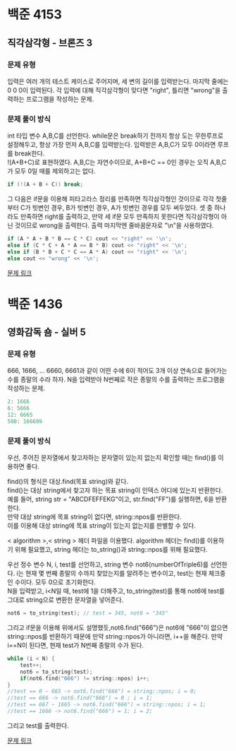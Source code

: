# 백준 4153
## 직각삼각형 - 브론즈 3
### 문제 유형

입력은 여러 개의 테스트 케이스로 주어지며, 세 변의 길이를 입력받는다.
마지막 줄에는 0 0 0이 입력된다. 각 입력에 대해 직각삼각형이 맞다면 "right", 틀리면 "wrong"을 출력하는
프로그램을 작성하는 문제.

### 문제 풀이 방식

int 타입 변수 A,B,C를 선언한다. while문은 break하기 전까지 항상 도는 무한루프로 설정해두고, 항상
가장 먼저 A,B,C를 입력받는다. 입력받은 A,B,C가 모두 0이라면 루프를 break한다.    
!(A+B+C)로 표현하였다.
A,B,C는 자연수이므로, A+B+C == 0인 경우는 오직 A,B,C가 모두 0일 때를 제외하고는 없다.
~~~cpp
if (!(A + B + C)) break;
~~~
그 다음은 if문을 이용해 피타고라스 정리를 만족하면 직각삼각형인 것이므로 각각 첫줄부터 C가 빗변인 경우,
B가 빗변인 경우, A가 빗변인 경우를 모두 써두었다. 셋 중 하나라도 만족하면 right를 출력하고,
만약 세 if문 모두 만족하지 못한다면 직각삼각형이 아닌 것이므로 wrong을 출력한다. 출력 마지막엔 줄바꿈문자로
"\n"을 사용하였다.
~~~cpp
if (A * A + B * B == C * C) cout << "right" << '\n';
else if (C * C + A * A == B * B) cout << "right" << '\n';
else if (B * B + C * C == A * A) cout << "right" << '\n';
else cout << "wrong" << '\n';
~~~

[문제 링크](https://github.com/tyshim0118/BJ-Codes/blob/main/BJ4153.cpp)

# 백준 1436
## 영화감독 숌 - 실버 5
### 문제 유형

666, 1666, ... 6660, 6661과 같이 어떤 수에 6이 적어도 3개 이상 연속으로 들어가는 수를 종말의 수라 하자. N을 입력받아 N번째로 작은 종말의 수를 출력하는 프로그램을 작성하는 문제.
~~~cpp
2: 1666
6: 5666
12: 6665
500: 166699
~~~

### 문제 풀이 방식

우선, 주어진 문자열에서 찾고자하는 문자열이 있는지 없는지 확인할 때는 find()를 이용하면 좋다.

find()의 형식은 대상.find(목표 string)와 같다.   
find()는 대상 string에서 찾고자 하는 목표 string이 인덱스 어디에 있는지 반환한다.   
예를 들어, string str = "ABCDFEFFEKG"이고, str.find("FF")를 실행하면, 6을 반환한다.   
만약 대상 string에 목표 string이 없다면, string::npos를 반환한다.    
이를 이용해 대상 string에 목표 string이 있는지 없는지를 판별할 수 있다.

< algorithm >,< string > 헤더 파일을 이용했다. algorithm 헤더는 find()를 이용하기 위해 필요했고, string 헤더는 to_string()과 string::npos를 위해 필요했다.

우선 정수 변수 N, i, test를 선언하고, string 변수 not6(numberOfTriple6)를 선언한다.
i는 현재 몇 번째 종말의 수까지 찾았는지를 알려주는 변수이고, test는 현재 체크중인 수이다. 모두 0으로 초기화한다.   
N을 입력받고, i<N일 때, test에 1을 더해주고, to_string(test)를 통해 not6에 test를 그대로 string으로 변환한 문자열을 넣어준다.
~~~cpp
not6 = to_string(test); // test = 345, not6 = "345"
~~~
그리고 if문을 이용해 위에서도 설명했듯,not6.find("666")은 not6에 "666"이 없으면 string::npos를 반환하기 때문에 만약 string::npos가 아니라면, i++을 해준다. 만약 i==N이 된다면, 현재 test가 N번째
종말의 수가 된다.
~~~cpp
while (i < N) {
    test++;
    not6 = to_string(test);
    if(not6.find("666") != string::npos) i++;
}
//test == 0 ~ 665 -> not6.find("666") = string::npos; i = 0;
//test == 666 -> not6.find("666") = 0 ; i = 1;
//test == 667 ~ 1665 -> not6.find("666") = string::npos; i = 1;
//test == 1666 -> not6.find("666") = 1; i = 2;
~~~
그리고 test를 출력한다.

[문제 링크](https://github.com/tyshim0118/BJ-Codes/blob/main/*BJ1436.cpp)
